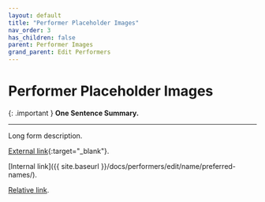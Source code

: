 ```yaml
---
layout: default
title: "Performer Placeholder Images"
nav_order: 3
has_children: false
parent: Performer Images
grand_parent: Edit Performers
---
```


# Performer Placeholder Images

{: .important }
**One Sentence Summary.**

---

Long form description.

[External link](https://stashdb.org/performers/fbd10ce7-3209-4788-b84f-3a2ec1b19326){:target="_blank"}.

[Internal link]({{ site.baseurl }}/docs/performers/edit/name/preferred-names/).

[Relative link](../jav-names/).
